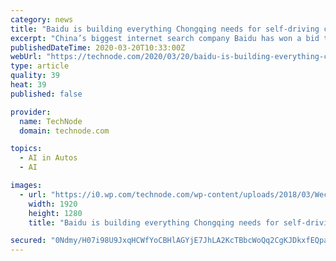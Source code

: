 ```yaml
---
category: news
title: "Baidu is building everything Chongqing needs for self-driving cars"
excerpt: "China’s biggest internet search company Baidu has won a bid to build public road infrastructure for self-driving cars in southwestern Chongqing municipality, a deal worth $7.5 million. Why it matters: Baidu is expanding from developing autonomous vehicle technology to offering cloud-based transport infrastructure for car connectivity amid ..."
publishedDateTime: 2020-03-20T10:33:00Z
webUrl: "https://technode.com/2020/03/20/baidu-is-building-everything-chongqing-needs-for-self-driving-cars/"
type: article
quality: 39
heat: 39
published: false

provider:
  name: TechNode
  domain: technode.com

topics:
  - AI in Autos
  - AI

images:
  - url: "https://i0.wp.com/technode.com/wp-content/uploads/2018/03/WechatIMG12.jpeg?fit=1920%2C1280&ssl=1"
    width: 1920
    height: 1280
    title: "Baidu is building everything Chongqing needs for self-driving cars"

secured: "0Ndmy/H07i98U9JxqHCWfYoCBHlAGYjE7JhLA2KcTBbcWoQq2CgKJDkxfEQpaNeUfFZLrX2mUkXK08Bcd7Da/nzerhhYdkBD2gy8GOBFsivPc02mAsjvIT2EMiI+Hs7ul/l39NeekfU9a9izN7lk1n+0B37lenmR0V46CniP4wOs9idu8mAltQqPUKxVfAagHRfZmLVyoHbl5/W+wbf8sCT2ZRDTOiLFtZmKDkeVHIemTU/ytN5nXxJHHpJKHPb58M2JNVXeKNXM2z1ubhXG6toVvNa8lTbZfitqgW9GKGIjIcwcoo836BMOl59OZN5L;1PB7LORP2QKF9jMQlo64eQ=="
---
```


